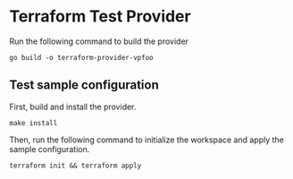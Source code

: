 # Terraform Test Provider

Run the following command to build the provider

```shell
go build -o terraform-provider-vpfoo
```

## Test sample configuration

First, build and install the provider.

```shell
make install
```

Then, run the following command to initialize the workspace and apply the sample configuration.

```shell
terraform init && terraform apply
```
